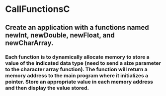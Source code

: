 # CallFunctionsC

## Create an application with a functions named newInt, newDouble, newFloat, and newCharArray. 
### Each function is to dynamically allocate memory to store a value of the indicated data type (need to send a size parameter to the character array function). The function will return a memory address to the main program where it initializes a pointer. Store an appropriate value in each memory address and then display the value stored.
